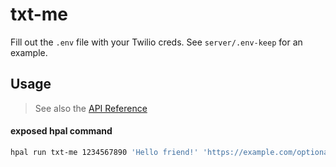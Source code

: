 # txt-me

Fill out the `.env` file with your Twilio creds. See `server/.env-keep` for an example.

## Usage
> See also the [API Reference](./API.md)

#### exposed hpal command

```sh
hpal run txt-me 1234567890 'Hello friend!' 'https://example.com/optional/mms/url'
```
